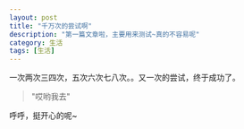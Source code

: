 ```yaml
---
layout: post
title: "千万次的尝试啊"
description: "第一篇文章啦，主要用来测试~真的不容易呢"
category: 生活
tags: [生活]
---
```


一次两次三四次，五次六次七八次。。又一次的尝试，终于成功了。

> "哎哟我去"

呼呼，挺开心的呢~
